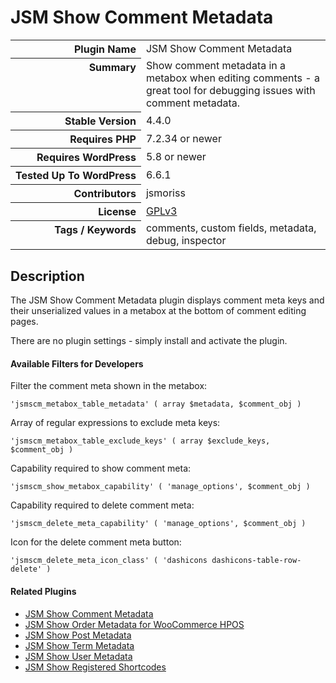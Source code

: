 <h1>JSM Show Comment Metadata</h1>

<table>
<tr><th align="right" valign="top" nowrap>Plugin Name</th><td>JSM Show Comment Metadata</td></tr>
<tr><th align="right" valign="top" nowrap>Summary</th><td>Show comment metadata in a metabox when editing comments - a great tool for debugging issues with comment metadata.</td></tr>
<tr><th align="right" valign="top" nowrap>Stable Version</th><td>4.4.0</td></tr>
<tr><th align="right" valign="top" nowrap>Requires PHP</th><td>7.2.34 or newer</td></tr>
<tr><th align="right" valign="top" nowrap>Requires WordPress</th><td>5.8 or newer</td></tr>
<tr><th align="right" valign="top" nowrap>Tested Up To WordPress</th><td>6.6.1</td></tr>
<tr><th align="right" valign="top" nowrap>Contributors</th><td>jsmoriss</td></tr>
<tr><th align="right" valign="top" nowrap>License</th><td><a href="https://www.gnu.org/licenses/gpl.txt">GPLv3</a></td></tr>
<tr><th align="right" valign="top" nowrap>Tags / Keywords</th><td>comments, custom fields, metadata, debug, inspector</td></tr>
</table>

<h2>Description</h2>

<p>The JSM Show Comment Metadata plugin displays comment meta keys and their unserialized values in a metabox at the bottom of comment editing pages.</p>

<p>There are no plugin settings - simply install and activate the plugin.</p>

<h4>Available Filters for Developers</h4>

<p>Filter the comment meta shown in the metabox:</p>

<pre><code>'jsmscm_metabox_table_metadata' ( array $metadata, $comment_obj )</code></pre>

<p>Array of regular expressions to exclude meta keys:</p>

<pre><code>'jsmscm_metabox_table_exclude_keys' ( array $exclude_keys, $comment_obj )</code></pre>

<p>Capability required to show comment meta:</p>

<pre><code>'jsmscm_show_metabox_capability' ( 'manage_options', $comment_obj )</code></pre>

<p>Capability required to delete comment meta:</p>

<pre><code>'jsmscm_delete_meta_capability' ( 'manage_options', $comment_obj )</code></pre>

<p>Icon for the delete comment meta button:</p>

<pre><code>'jsmscm_delete_meta_icon_class' ( 'dashicons dashicons-table-row-delete' )</code></pre>

<h4>Related Plugins</h4>

<ul>
<li><a href="https://wordpress.org/plugins/jsm-show-comment-meta/">JSM Show Comment Metadata</a></li>
<li><a href="https://wordpress.org/plugins/jsm-show-order-meta/">JSM Show Order Metadata for WooCommerce HPOS</a></li>
<li><a href="https://wordpress.org/plugins/jsm-show-post-meta/">JSM Show Post Metadata</a></li>
<li><a href="https://wordpress.org/plugins/jsm-show-term-meta/">JSM Show Term Metadata</a></li>
<li><a href="https://wordpress.org/plugins/jsm-show-user-meta/">JSM Show User Metadata</a></li>
<li><a href="https://wordpress.org/plugins/jsm-show-registered-shortcodes/">JSM Show Registered Shortcodes</a></li>
</ul>

